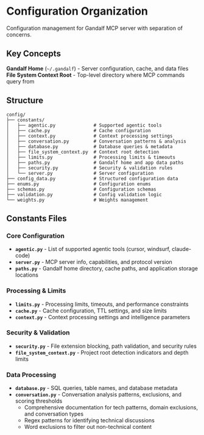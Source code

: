 # Configuration Organization

Configuration management for Gandalf MCP server with separation of concerns.

## Key Concepts

**Gandalf Home** (`~/.gandalf`) - Server configuration, cache, and data files
**File System Context Root** - Top-level directory where MCP commands query from

## Structure

```
config/
├── constants/
│   ├── agentic.py              # Supported agentic tools
│   ├── cache.py                # Cache configuration
│   ├── context.py              # Context processing settings
│   ├── conversation.py         # Conversation patterns & analysis
│   ├── database.py             # Database queries & metadata
│   ├── file_system_context.py  # Context root detection
│   ├── limits.py               # Processing limits & timeouts
│   ├── paths.py                # Gandalf home and app data paths
│   ├── security.py             # Security & validation rules
│   └── server.py               # Server configuration
├── config_data.py              # Structured configuration data
├── enums.py                    # Configuration enums
├── schemas.py                  # Configuration schemas
├── validation.py               # Config validation logic
└── weights.py                  # Weights management
```

## Constants Files

### Core Configuration

- **`agentic.py`** - List of supported agentic tools (cursor, windsurf, claude-code)
- **`server.py`** - MCP server info, capabilities, and protocol version
- **`paths.py`** - Gandalf home directory, cache paths, and application storage locations

### Processing & Limits

- **`limits.py`** - Processing limits, timeouts, and performance constraints
- **`cache.py`** - Cache configuration, TTL settings, and size limits
- **`context.py`** - Context processing settings and intelligence parameters

### Security & Validation

- **`security.py`** - File extension blocking, path validation, and security rules
- **`file_system_context.py`** - Project root detection indicators and depth limits

### Data Processing

- **`database.py`** - SQL queries, table names, and database metadata
- **`conversation.py`** - Conversation analysis patterns, exclusions, and scoring thresholds
  - Comprehensive documentation for tech patterns, domain exclusions, and conversation types
  - Regex patterns for identifying technical discussions
  - Word exclusions to filter out non-technical content
